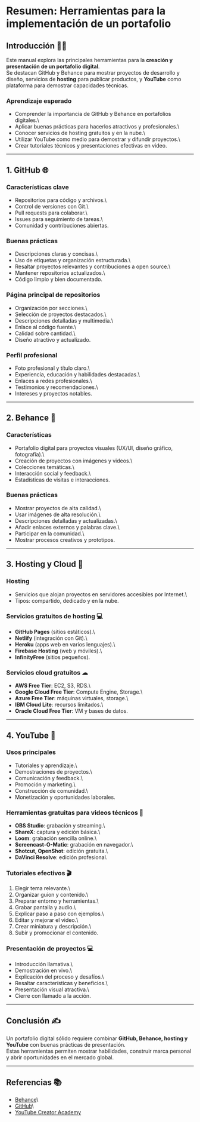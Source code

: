 # Resumen: Herramientas para la implementación de un portafolio

## Introducción 🧑‍💻

Este manual explora las principales herramientas para la **creación y
presentación de un portafolio digital**.\
Se destacan GitHub y Behance para mostrar proyectos de desarrollo y
diseño, servicios de **hosting** para publicar productos, y **YouTube**
como plataforma para demostrar capacidades técnicas.

### Aprendizaje esperado

-   Comprender la importancia de GitHub y Behance en portafolios
    digitales.\
-   Aplicar buenas prácticas para hacerlos atractivos y profesionales.\
-   Conocer servicios de hosting gratuitos y en la nube.\
-   Utilizar YouTube como medio para demostrar y difundir proyectos.\
-   Crear tutoriales técnicos y presentaciones efectivas en video.

------------------------------------------------------------------------

## 1. GitHub 🌐

### Características clave

-   Repositorios para código y archivos.\
-   Control de versiones con Git.\
-   Pull requests para colaborar.\
-   Issues para seguimiento de tareas.\
-   Comunidad y contribuciones abiertas.

### Buenas prácticas

-   Descripciones claras y concisas.\
-   Uso de etiquetas y organización estructurada.\
-   Resaltar proyectos relevantes y contribuciones a open source.\
-   Mantener repositorios actualizados.\
-   Código limpio y bien documentado.

### Página principal de repositorios

-   Organización por secciones.\
-   Selección de proyectos destacados.\
-   Descripciones detalladas y multimedia.\
-   Enlace al código fuente.\
-   Calidad sobre cantidad.\
-   Diseño atractivo y actualizado.

### Perfil profesional

-   Foto profesional y título claro.\
-   Experiencia, educación y habilidades destacadas.\
-   Enlaces a redes profesionales.\
-   Testimonios y recomendaciones.\
-   Intereses y proyectos notables.

------------------------------------------------------------------------

## 2. Behance 📝

### Características

-   Portafolio digital para proyectos visuales (UX/UI, diseño gráfico,
    fotografía).\
-   Creación de proyectos con imágenes y videos.\
-   Colecciones temáticas.\
-   Interacción social y feedback.\
-   Estadísticas de visitas e interacciones.

### Buenas prácticas

-   Mostrar proyectos de alta calidad.\
-   Usar imágenes de alta resolución.\
-   Descripciones detalladas y actualizadas.\
-   Añadir enlaces externos y palabras clave.\
-   Participar en la comunidad.\
-   Mostrar procesos creativos y prototipos.

------------------------------------------------------------------------

## 3. Hosting y Cloud 💬

### Hosting

-   Servicios que alojan proyectos en servidores accesibles por
    Internet.\
-   Tipos: compartido, dedicado y en la nube.

### Servicios gratuitos de hosting 💻

-   **GitHub Pages** (sitios estáticos).\
-   **Netlify** (integración con Git).\
-   **Heroku** (apps web en varios lenguajes).\
-   **Firebase Hosting** (web y móviles).\
-   **InfinityFree** (sitios pequeños).

### Servicios cloud gratuitos ☁

-   **AWS Free Tier**: EC2, S3, RDS.\
-   **Google Cloud Free Tier**: Compute Engine, Storage.\
-   **Azure Free Tier**: máquinas virtuales, storage.\
-   **IBM Cloud Lite**: recursos limitados.\
-   **Oracle Cloud Free Tier**: VM y bases de datos.

------------------------------------------------------------------------

## 4. YouTube 🎥

### Usos principales

-   Tutoriales y aprendizaje.\
-   Demostraciones de proyectos.\
-   Comunicación y feedback.\
-   Promoción y marketing.\
-   Construcción de comunidad.\
-   Monetización y oportunidades laborales.

### Herramientas gratuitas para videos técnicos 💽

-   **OBS Studio**: grabación y streaming.\
-   **ShareX**: captura y edición básica.\
-   **Loom**: grabación sencilla online.\
-   **Screencast-O-Matic**: grabación en navegador.\
-   **Shotcut, OpenShot**: edición gratuita.\
-   **DaVinci Resolve**: edición profesional.

### Tutoriales efectivos 🎬

1.  Elegir tema relevante.\
2.  Organizar guion y contenido.\
3.  Preparar entorno y herramientas.\
4.  Grabar pantalla y audio.\
5.  Explicar paso a paso con ejemplos.\
6.  Editar y mejorar el video.\
7.  Crear miniatura y descripción.\
8.  Subir y promocionar el contenido.

### Presentación de proyectos 💻

-   Introducción llamativa.\
-   Demostración en vivo.\
-   Explicación del proceso y desafíos.\
-   Resaltar características y beneficios.\
-   Presentación visual atractiva.\
-   Cierre con llamado a la acción.

------------------------------------------------------------------------

## Conclusión ✍️

Un portafolio digital sólido requiere combinar **GitHub, Behance,
hosting y YouTube** con buenas prácticas de presentación.\
Estas herramientas permiten mostrar habilidades, construir marca
personal y abrir oportunidades en el mercado global.

------------------------------------------------------------------------

## Referencias 📚

-   [Behance](https://www.behance.net/)\
-   [GitHub](https://github.com/)\
-   [YouTube Creator Academy](https://creatoracademy.youtube.com/)
